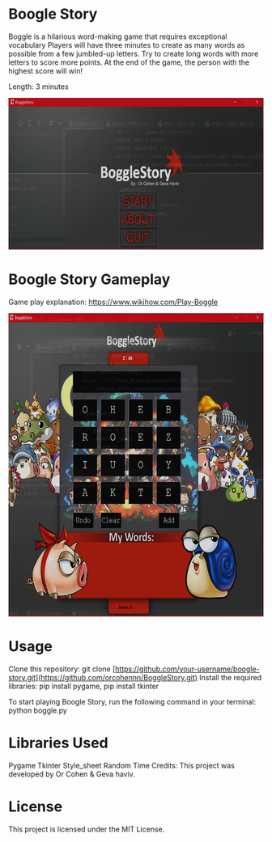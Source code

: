 # Boogle Story
Boggle is a hilarious word-making game that requires exceptional vocabulary
Players will have three minutes to create as many words as possible from a few
jumbled-up letters.
Try to create long words with more letters to score more points.
At the end of the game, the person with the highest score will win!

Length: 3 minutes


<img src="Readmepics/mainscreen.png" alt="Description of Image" width="600" height="300">

# Boogle Story Gameplay
Game play explanation: https://www.wikihow.com/Play-Boggle


<img src="Readmepics/ingame.png" alt="Description of Image" width="600" height="600">

# Usage
Clone this repository: git clone [https://github.com/your-username/boogle-story.git](https://github.com/orcohennn/BoggleStory.git)
Install the required libraries: pip install pygame, pip install tkinter

To start playing Boogle Story, run the following command in your terminal:
python boggle.py

# Libraries Used
Pygame
Tkinter
Style_sheet
Random
Time
Credits:
This project was developed by Or Cohen & Geva haviv.

# License
This project is licensed under the MIT License.
